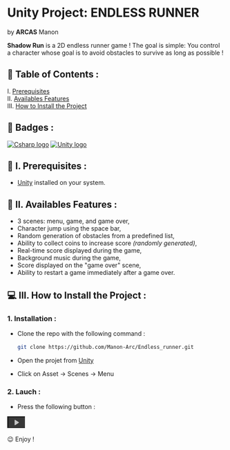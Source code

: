 # Unity Project: ENDLESS RUNNER

by **ARCAS** Manon

**Shadow Run** is a 2D endless runner game !
The goal is simple: You control a character whose goal is to avoid obstacles to survive as long as possible !

## 📌 Table of Contents :
   
I. [Prerequisites](#🔧-i-prerequisites)  
II. [Availables Features](#🌟-ii-available-features)  
III. [How to Install the Project](#💻-iii-how-to-install-the-project)  

## 🎯 Badges :

[![Csharp logo](https://img.shields.io/badge/Language-CSharp-green
)]([https://www.java.com/fr/](https://learn.microsoft.com/fr-fr/dotnet/csharp/))
[![Unity logo](https://img.shields.io/badge/Software-Unity-black
)](https://unity.com/fr/)

## 🔧 I. Prerequisites :

- [Unity](https://unity.com/fr/download) installed on your system.

## 🌟 II. Availables Features :

- 3 scenes: menu, game, and game over,
- Character jump using the space bar,
- Random generation of obstacles from a predefined list,
- Ability to collect coins to increase score *(randomly generated)*,
- Real-time score displayed during the game,
- Background music during the game,
- Score displayed on the "game over" scene,
- Ability to restart a game immediately after a game over.

## 💻 III. How to Install the Project :

### 1. Installation :

- Clone the repo with the following command :
  ```bash
  git clone https://github.com/Manon-Arc/Endless_runner.git
  ```

- Open the projet from [Unity](https://unity.com/fr/download)

- Click on Asset -> Scenes -> Menu

### 2. Lauch :

- Press the following button :

![button](./img/button.png)

😉 Enjoy !
